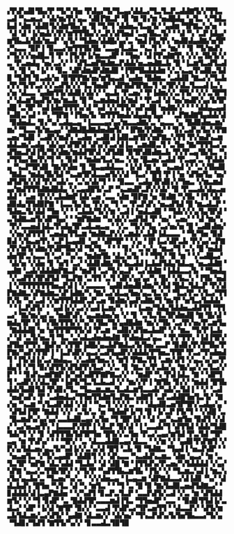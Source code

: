 ▞▛▟▚▟▊▜▙▞▛▝▜▞▚▜▅▝▛▟▄▞▜▞▜▃▄▞▟▟▃▞▜▃▜▃▛▃▟▟▇▜▞▞▜▜▃▃▟▝▚▃▅▃▞▝▟▞▆▞▛▞▄▃▝▟▊▛▇▃▛▝▉▝▇▝▊▞▆▝▅▟█▟▄▝▄▜▃▝▞▜▟▃▙▟▝▟▆▝▟▟▊▜▞▟▆▜▙▞▄▝█▝▜▞▜▝▟▟▅▃▜▃▄▜▞▝▄▟▆▝▜▛▇▃▚▞▅▝▝▝▟▝▟▝▐▞▅▟▞▞▛▞▆▜▜▜▙▞▞▃▛▞▟▜▅▟▝▃▄▜▙▃▜▞▝▝▟▝▚▝▃▛▐▟▄▞▆▜▙▃▙▜▟▞▆▃▛▝▄▜▞▝▜▟▅▞▟▟█▞▄▞▃▝▆▟▐▜▄▜▚▝▅▟▉▟▄▟▇▞▅▜▛▞▚▃▃▝▉▛▐▝▉▃▃▞▆▜▜▜▙▜▙▝▃▃▄▜▃▟▃▝▚▃▜▝▃▝▆▞▝▝▊▝▜▞▆▟▚▞▜▞▞▞▅▟█▃▜▝▛▝▐▜▞▛▐▞▆▃▃▟▛▝▝▜▅▞▝▟▐▜▚▟▇▜▚▝▞▞▃▜▙▜▞▞▃▝▛▃▅▟▄▝▅▞▃▞▞▝▝▟▜▃▅▛▇▟▆▃▛▟▟▞▅▃▅▟▇▃▙▝█▝▐▃▆▜▃▟▜▃▟▝▚▝█▝▄▝▐▞▝▝▉▃▝▟▛▟▆▟▛▟▇▟▉▝▐▜▛▜▙▟▟▟▆▝▞▃▚▃▄▜▚▟▉▃▜▟▉▝▜▟▜▝▊▃▟▞▅▝▉▜▛▛▇▞▅▞▆▜▄▃▟▝▄▟▅▝█▟▆▃▝▃▟▟▉▝▇▃▞▞▜▃▙▞▛▞▜▞▛▃▞▞▞▃▟▜▞▞▞▜▃▜▅▟▛▝▟▛▇▟▜▛▇▃▜▝▄▜▛▞▟▃▜▃▃▟▐▃▚▞▅▝▟▃▃▝▄▟▆▜▜▞▟▟▊▞▟▞▞▝▄▃▙▝▛▃▅▞▝▛▐▟▆▞▞▃▜▜▞▝▞▞▃▜▛▜▞▝▟▃▆▜▄▟▜▞▆▞▆▃▙▝█▝▚▃▆▟▅▟▐▞▆▟▝▝▛▃▟▝▟▝▅▞▅▟▛▞▄▞▙▜▛▟█▝▃▜▛▝▚▟▐▟▅▜▜▜▚▞▟▝▚▟▝▞▞▜▜▞▚▟▚▟█▝▅▟▇▞▞▝▝▝▟▟▄▃▄▟▚▟▊▃▚▟▝▝▚▝▜▛▇▝▐▜▅▞▙▝▆▜▜▜▅▟▞▟▄▟▄▜▄▞▝▝▃▛▇▟▇▜▄▟▟▞▟▝▉▟▅▟▃▝▊▞▚▞▃▟▄▃▄▝▐▃▃▃▄▞▄▞▆▃▃▟▇▞▃▝▄▃▃▝▄▝█▟▉▟▅▃▆▞▆▞▝▜▃▃▜▞▆▃▄▞▝▟▇▟█▟▇▟▅▟▆▜▞▝▐▛▇▞▛▟▇▞▝▝▊▞▃▟▚▞▙▞▞▛▇▃▅▞▜▟▊▝▃▟▛▞▆▟▚▝▃▟▅▝▃▟▊▟▐▟▉▃▆▜▛▞▅▛▇▃▚▜▜▝▛▞▅▟▚▃▆▟▟▃▆▞▃▟▄▝▟▞▄▞▟▜▛▟▝▟▚▞▛▃▞▟▐▃▝▃▆▟▉▃▜▝▃▜▅▝▇▞▜▜▜▃▞▃▟▜▅▃▛▟▐▜▞▜▞▟▆▞▆▟▟▜▛▟▝▟▜▟█▝▉▜▛▟▉▟▆▃▙▝▛▞▛▃▄▜▙▜▃▝▚▞▜▜▄▞▙▞▛▞▜▝▚▝▉▟▝▝▆▟▅▜▃▞▅▃▝▞▅▝█▃▅▞▃▟▟▝▛▃▄▞▃▝▛▟▟▞▄▝▚▃▛▜▛▟▊▝▇▞▛▟▅▝▊▝█▃▄▟▟▃▃▝▐▞▟▝▇▝▄▝▚▃▅▟▝▞▝▃▚▜▙▟▊▝▇▟▃▝▆▟▄▜▙▜▟▝▚▃▆▜▛▟▃▃▅▜▞▞▟▝▜▃▞▝█▜▝▛▐▝▅▝▟▜▅▜▄▝▅▞▟▜▟▜▞▞▟▝▛▞▚▟▞▃▝▃▚▞▟▞▜▝▝▝▉▃▃▝▃▟▄▜▛▟▊▞▞▜▅▃▝▞▆▃▆▟▄▞▆▟▜▜▜▟▇▟█▟▄▝▞▃▄▟█▜▞▃▛▝▚▃▅▟▛▃▛▞▞▟▞▝▉▝▛▃▃▟▞▟▄▃▅▟▟▝▝▃▅▝▛▞▞▃▙▟▆▛▐▟▞▃▅▝▃▃▝▟▆▝▉▛▇▝▅▝▉▟▇▝▚▜▙▝▐▜▝▟▞▟▉▟▄▜▜▟▉▛▇▝▐▃▃▜▄▜▄▝▛▞▄▝▜▝▃▝▛▃▛▟▚▝▅▃▟▜▟▝█▝▆▃▟▃▛▝▜▟▅▃▜▞▟▟▝▜▅▝▞▝▝▃▙▟▞▜▞▞▆▝▃▟▐▝▅▟▃▟▉▝▝▜▟▞▞▞▄▜▄▜▛▟▝▃▜▟▇▃▅▜▞▟▛▜▄▞▝▝▆▛▇▟▆▝▚▞▟▞▞▃▟▜▟▝▛▝▅▞▝▃▅▞▝▝▟▝▆▞▚▝▛▞▃▃▅▟▐▟▃▜▚▟▄▜▛▃▟▃▅▃▄▝▝▞▃▝▜▞▞▜▄▝▃▞▅▞▅▝█▝▃▟▊▟▆▞▝▞▅▞▟▜▜▜▝▃▅▟▄▜▜▃▆▝▆▟▇▃▛▞▞▃▆▟▞▃▙▛▐▟▃▃▃▝▝▜▞▜▅▝▉▟▉▟▝▞▙▃▅▜▚▝▃▛▐▃▄▟▊▝▄▞▝▟▛▜▛▝▝▞▄▝▐▛▐▃▞▟▛▃▙▝▛▞▄▞▃▛▇▞▛▞▆▜▞▟▆▞▛▟▛▜▙▞▟▝▜▞▜▃▝▝▝▝▊▞▝▃▚▞▄▝▆▃▞▜▝▃▚▝█▝▅▟▟▟▅▜▛▃▚▃▃▜▝▃▞▝▚▞▃▝▆▟▆▜▙▝▟▃▚▞▙▝▝▝▜▜▞▝▉▝▆▝▝▞▃▟█▃▞▝▟▞▅▝▞▟▅▝▊▝▅▜▝▃▞▝▟▟▊▟▇▞▜▞▙▃▟▟▐▃▙▟▜▟▄▜▟▃▄▝▅▃▟▟▇▝▄▟▇▝▃▟▞▟▟▟▆▛▇▃▛▝▆▟▜▝▃▞▜▞▄▃▛▝▃▞▟▟▇▝▐▟▟▃▃▞▙▝▝▜▅▟▄▝▞▃▟▜▚▜▛▟▜▟▝▜▃▛▇▝▃▜▜▝▃▜▝▟▛▞▄▞▄▞▚▝█▞▝▞▙▃▚▝▐▜▙▝▅▟▐▝▞▜▜▜▜▜▜▜▅▃▛▟▐▝▞▃▃▃▃▝▄▟▊▟▅▟▊▟▆▞▚▜▟▝█▟▃▜▟▃▛▝▛▞▟▛▇▟▇▃▚▛▇▟▆▃▚▛▐▟▇▞▚▝▇▞▃▞▟▃▄▜▅▞▄▃▜▃▚▞▝▜▃▞▛▃▚▜▃▞▜▜▛▞▙▝▚▞▃▟▝▞▆▜▜▜▟▟▛▃▛▃▅▝▉▟▆▞▄▟▚▟▇▞▜▝▆▞▛▝▅▜▃▞▙▟▟▞▝▝▐▃▛▟▜▞▝▝▄▟▐▞▞▃▞▞▄▟▐▃▆▞▚▝▝▝▐▃▅▞▜▟▄▜▟▟▅▃▟▟▜▜▝▜▜▃▞▝▇▞▆▞▄▞▃▝▆▟▛▟▚▝▄▃▆▟▅▞▅▝▞▝▊▝▃▜▃▜▃▜▛▟▆▟█▝▇▝█▞▟▝▆▟▄▜▛▝▟▝▚▜▙▜▜▜▞▞▚▞▚▜▙▞▜▞▄▟█▟▆▝▆▞▞▜▙▝▃▞▛▞▅▞▛▃▆▜▄▝▇▟▟▟█▝▅▝▅▜▜▜▛▜▜▞▟▝▛▃▆▝▚▟▉▞▟▜▅▃▙▟▛▝▞▝▆▃▝▜▞▛▐▃▙▞▝▟▝▃▜▞▅▃▜▝▜▃▝▃▚▟▃▟▅▟▅▟▇▝▛▟▅▟▃▞▄▃▝▝▛▞▜▜▚▝▐▟▐▜▛▞▟▜▙▞▛▜▚▝█▟▚▞▚▜▜▛▐▟█▞▄▃▙▛▇▟▃▞▙▜▅▞▃▃▛▝▉▟▊▞▛▞▛▜▙▞▛▛▇▞▚▟▚▜▜▛▐▝▐▃▛▟▛▞▄▃▞▃▟▜▄▟▛▞▟▟▟▞▛▜▅▃▜▜▛▝▛▃▞▜▚▟▅▟▜▝▐▜▞▟▐▞▃▞▅▟▄▃▝▞▃▟▅▜▅▃▚▝▆▜▝▛▇▃▜▜▝▃▆▞▟▜▝▞▄▃▚▞▄▞▛▟▄▜▝▞▜▝▉▞▟▜▜▞▟▜▟▜▚▜▃▞▝▞▃▝▊▝▇▃▚▞▛▃▙▞▄▝▇▞▄▞▞▃▜▃▞▞▛▝▝▝▊▟▚▃▆▛▇▛▐▞▚▟▚▟▛▛▇▛▇▃▞▞▝▝▆▟▛▝▚▝▛▟▐▟▃▝▇▝▝▟▛▜▜▝▃▟▛▞▞▟▃▜▛▝▐▟▜▞▜▃▜▃▙▃▟▝▞▝▆▞▞▛▐▝▇▜▙▝▊▞▞▝▆▟▟▝█▜▙▟▟▞▙▟▊▜▟▝▛▟▊▞▜▃▝▜▄▃▆▃▆▃▜▃▟▃▆▜▃▃▟▞▚▟▞▃▜▟▐▝▝▞▝▃▟▝▅▟▚▟▚▝▛▝▃▟▅▟▃▞▜▜▅▜▜▟▆▜▃▛▇▃▚▟▇▜▝▃▛▃▟▟█▜▅▜▃▜▞▝▇▞▅▝▚▃▆▝▚▜▃▟▛▟▟▝▞▟▝▝▚▃▜▝▞▞▞▃▝▝▝▟▄▟▉▃▅▜▛▜▛▞▃▟▄▞▄▝▝▟▜▟▐▜▛▝▇▟▟▝▞▞▝▃▜▞▃▝▅▝▜▟▅▛▐▞▜▝█▝▐▞▃▛▐▜▞▜▝▝▞▟█▝▃▝█▃▆▟▚▞▄▞▄▞▃▃▙▟▉▃▄▞▄▜▅▝▜▝█▛▐▟▝▝▟▝▄▞▚▃▆▜▅▝▉▟▜▝▞▟▞▝▃▞▅▃▅▜▚▝▐▃▃▃▛▞▛▛▐▝▟▃▛▝▉▞▟▝▐▝▃▃▟▞▜▝▟▜▜▟▝▟▟▞▜▟█▜▟▞▜▝▞▝▊▝▟▜▜▜▙▜▟▜▛▜▅▝█▜▞▞▃▜▅▝▛▃▞▃▄▞▆▜▟▝▛▃▜▟▝▜▛▃▄▝▆▝▛▟▚▞▝▝▝▜▛▞▝▃▝▟▃▃▟▟▉▃▄▞▟▃▃▝▝▞▆▝▞▝▄▟▊▜▚▛▇▜▝▞▛▞▄▜▟▃▅▞▄▃▜▞▚▟▐▞▞▃▚▞▟▝█▜▝▃▙▝▉▝▜▟▇▃▝▜▄▟▐▝▅▃▛▟▛▝▝▝▅▃▅▜▃▝▞▜▞▃▄▟▛▝▟▟▉▜▝▞▝▟▚▃▃▝▚▃▟▟▚▃▆▃▝▟▆▝▄▃▞▝▆▝▃▜▃▜▛▝▅▛▇▝▟▃▚▟▟▝▜▃▙▞▝▟▝▟█▝▇▝▐▜▜▟▚▞▛▃▅▞▚▜▟▟▟▟▝▞▄▞▚▛▇▝▄▃▞▃▜▜▙▜▛▞▝▞▜▞▛▝▚▟▜▜▙▃▆▜▙▝▐▜▞▝▞▝▜▃▆▃▚▟▐▝▆▃▚▞▙▞▄▃▙▞▃▝▜▃▅▞▚▞▃▝▝▞▞▟▅▃▄▝▐▃▄▃▆▝▟▛▇▟▃▃▞▟▐▟▊▝▚▞▝▟▟▃▙▟▚▝█▜▅▝▚▜▃▝▟▝▚▝▆▜▃▝▝▝▜▝▃▝█▝▉▝▇▞▙▟▉▃▅▟▜▟▇▃▞▝▊▟▟▟▞▟▐▃▄▛▇▟▅▝▝▞▚▟▜▝▊▃▛▃▜▃▛▝▃▃▛▟▜▞▃▟▝▞▃▝▆▝▟▜▟▟▆▜▞▝▞▝▜▝▊▟▛▝▃▝█▟▟▜▛▃▃▃▆▟▐▜▃▝▜▜▅▟▛▝▃▃▝▝▉▟▊▜▜▟▐▞▃▟▃▞▝▟▛▝▐▞▟▝▇▜▛▝▉▞▞▝▃▃▟▝▛▟▛▃▞▜▛▃▅▜▜▝▝▟▃▃▛▞▝▟▜▞▆▃▙▜▟▃▆▞▃▞▟▜▞▝▄▟▇▝▟▃▆▞▞▝▟▞▅▞▝▜▚▃▛▟▚▞▙▜▅▜▙▃▃▞▜▞▄▝▜▟▊▞▜▟▜▝▇▜▜▞▚▞▞▝▊▃▃▟▃▜▉▜▉
